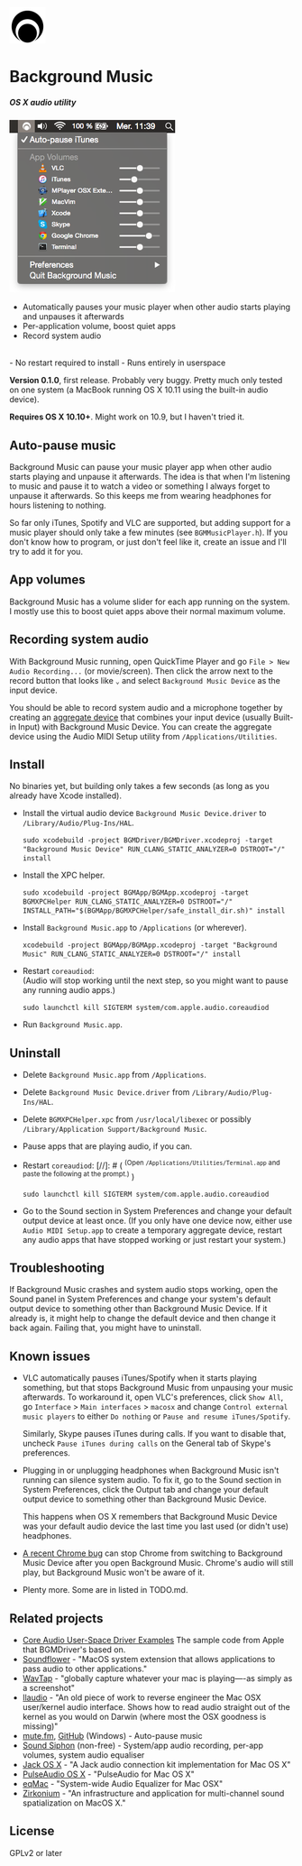 <!-- vim: set tw=120: -->

![](Images/README/FermataIcon.png)

# Background Music
##### OS X audio utility

![](Images/README/Screenshot.png)

- Automatically pauses your music player when other audio starts playing and unpauses it afterwards
- Per-application volume, boost quiet apps
- Record system audio <br>
<br>
- No restart required to install
- Runs entirely in userspace

**Version 0.1.0**, first release. Probably very buggy. Pretty much only tested on one system (a MacBook running OS X
10.11 using the built-in audio device).

**Requires OS X 10.10+**. Might work on 10.9, but I haven't tried it.

## Auto-pause music

Background Music can pause your music player app when other audio starts playing and unpause it afterwards. The idea is
that when I'm listening to music and pause it to watch a video or something I always forget to unpause it afterwards. So
this keeps me from wearing headphones for hours listening to nothing.

So far only iTunes, Spotify and VLC are supported, but adding support for a music player should only take a few minutes
(see `BGMMusicPlayer.h`). If you don't know how to program, or just don't feel like it, create an issue and I'll try to
add it for you.

## App volumes

Background Music has a volume slider for each app running on the system. I mostly use this to boost quiet apps above
their normal maximum volume.

## Recording system audio

With Background Music running, open QuickTime Player and go `File > New Audio Recording...` (or movie/screen). Then
click the arrow next to the record button that looks like `⌄` and select `Background Music Device` as the input device.

You should be able to record system audio and a microphone together by creating an [aggregate
device](https://support.apple.com/en-us/HT202000) that combines your input device (usually Built-in Input) with
Background Music Device. You can create the aggregate device using the Audio MIDI Setup utility from
`/Applications/Utilities`.

## Install

No binaries yet, but building only takes a few seconds (as long as you already have Xcode installed).

- Install the virtual audio device `Background Music Device.driver` to `/Library/Audio/Plug-Ins/HAL`.

  ```shell
  sudo xcodebuild -project BGMDriver/BGMDriver.xcodeproj -target "Background Music Device" RUN_CLANG_STATIC_ANALYZER=0 DSTROOT="/" install
  ```
- Install the XPC helper.

  ```shell
  sudo xcodebuild -project BGMApp/BGMApp.xcodeproj -target BGMXPCHelper RUN_CLANG_STATIC_ANALYZER=0 DSTROOT="/" INSTALL_PATH="$(BGMApp/BGMXPCHelper/safe_install_dir.sh)" install
  ```
- Install `Background Music.app` to `/Applications` (or wherever).

  ```shell
  xcodebuild -project BGMApp/BGMApp.xcodeproj -target "Background Music" RUN_CLANG_STATIC_ANALYZER=0 DSTROOT="/" install
  ```
- Restart `coreaudiod`: <br>
  (Audio will stop working until the next step, so you might want to pause any running audio apps.)

  ```shell
  sudo launchctl kill SIGTERM system/com.apple.audio.coreaudiod
  ```
- Run `Background Music.app`.

## Uninstall

- Delete `Background Music.app` from `/Applications`.
- Delete `Background Music Device.driver` from `/Library/Audio/Plug-Ins/HAL`.
- Delete `BGMXPCHelper.xpc` from `/usr/local/libexec` or possibly `/Library/Application Support/Background Music`.
- Pause apps that are playing audio, if you can.
- Restart `coreaudiod`:
  [//]: # ( <sup>(Open `/Applications/Utilities/Terminal.app` and paste the following at the prompt.)</sup> )

  ```shell
  sudo launchctl kill SIGTERM system/com.apple.audio.coreaudiod
  ```
- Go to the Sound section in System Preferences and change your default output device at least once. (If you only have
  one device now, either use `Audio MIDI Setup.app` to create a temporary aggregate device, restart any audio apps that
  have stopped working or just restart your system.)

## Troubleshooting

If Background Music crashes and system audio stops working, open the Sound panel in System Preferences and change your
system's default output device to something other than Background Music Device. If it already is, it might help to
change the default device and then change it back again. Failing that, you might have to uninstall.

## Known issues

- VLC automatically pauses iTunes/Spotify when it starts playing something, but that stops Background Music from
  unpausing your music afterwards. To workaround it, open VLC's preferences, click `Show All`, go `Interface` > `Main
  interfaces` > `macosx` and change `Control external music players` to either `Do nothing` or `Pause and resume
  iTunes/Spotify`.

  Similarly, Skype pauses iTunes during calls. If you want to disable that, uncheck `Pause iTunes during calls` on the
  General tab of Skype's preferences.
- Plugging in or unplugging headphones when Background Music isn't running can silence system audio. To fix it, go to
  the Sound section in System Preferences, click the Output tab and change your default output device to something other
  than Background Music Device.

  This happens when OS X remembers that Background Music Device was your default audio device the last time you last
  used (or didn't use) headphones.
- [A recent Chrome bug](https://code.google.com/p/chromium/issues/detail?id=557620) can stop Chrome from switching to
  Background Music Device after you open Background Music. Chrome's audio will still play, but Background Music won't be
  aware of it.
- Plenty more. Some are in listed in TODO.md.

## Related projects

- [Core Audio User-Space Driver
  Examples](https://developer.apple.com/library/mac/samplecode/AudioDriverExamples/Introduction/Intro.html)
  The sample code from Apple that BGMDriver's based on.
- [Soundflower](https://github.com/mattingalls/Soundflower) - "MacOS system extension that allows applications to pass
  audio to other applications."
- [WavTap](https://github.com/pje/WavTap) - "globally capture whatever your mac is playing—-as simply as a screenshot"
- [llaudio](https://github.com/mountainstorm/llaudio) - "An old piece of work to reverse engineer the Mac OSX
  user/kernel audio interface. Shows how to read audio straight out of the kernel as you would on Darwin (where most the
  OSX goodness is missing)"
- [mute.fm](http://www.mute.fm), [GitHub](https://github.com/jaredsohn/mutefm) (Windows) - Auto-pause music
- [Sound Siphon](http://staticz.com) (non-free) - System/app audio recording, per-app volumes, system audio equaliser
- [Jack OS X](http://www.jackosx.com) - "A Jack audio connection kit implementation for Mac OS X"
- [PulseAudio OS X](https://github.com/zonque/PulseAudioOSX) - "PulseAudio for Mac OS X"
- [eqMac](http://www.bitgapp.com/eqmac) - "System-wide Audio Equalizer for Mac OSX"
- [Zirkonium](https://code.google.com/p/zirkonium/) - "An infrastructure and application for multi-channel sound
  spatialization on MacOS X."

## License

GPLv2 or later


